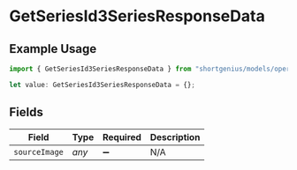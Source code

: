 # GetSeriesId3SeriesResponseData

## Example Usage

```typescript
import { GetSeriesId3SeriesResponseData } from "shortgenius/models/operations";

let value: GetSeriesId3SeriesResponseData = {};
```

## Fields

| Field              | Type               | Required           | Description        |
| ------------------ | ------------------ | ------------------ | ------------------ |
| `sourceImage`      | *any*              | :heavy_minus_sign: | N/A                |